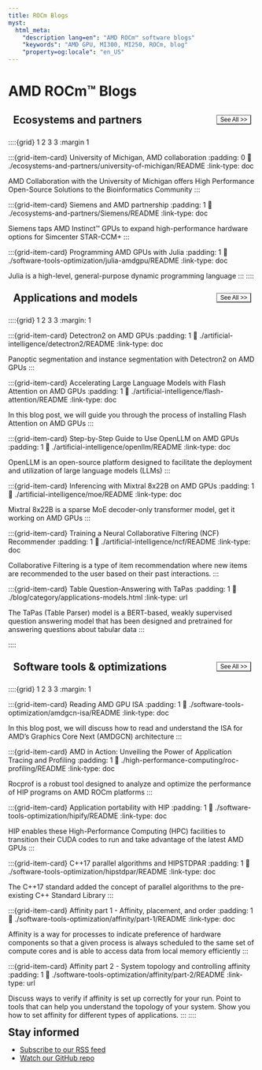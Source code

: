 ```yaml
---
title: ROCm Blogs
myst:
  html_meta:
    "description lang=en": "AMD ROCm™ software blogs"
    "keywords": "AMD GPU, MI300, MI250, ROCm, blog"
    "property=og:locale": "en_US"
---
```


<h1><a href="blog/atom.xml"><i class="fa fa-rss fa-rotate-270"></i></a> AMD ROCm™ Blogs</h1>

<script>
  const buttonWrapper = document.getElementById('buttonWrapper');

  const observer = new MutationObserver((mutationsList) => {
    for (const mutation of mutationsList) {
      if (mutation.type === 'attributes' && mutation.attributeName === 'data-mode') {
        console.log(`Data mode changed to: ${newMode}`);
        if (newMode === 'light') {
          buttonWrapper.style.setProperty('--original-background', 'white');
          buttonWrapper.style.setProperty('--hover-background-colour', 'white');
        } else {
          buttonWrapper.style.setProperty('--original-background', 'black');
          buttonWrapper.style.setProperty('--hover-background-colour', 'black');
        }
      }
    }
  });

</script>

<style>
  #buttonWrapper:hover {
    border-color: hsla(231, 99%, 66%, 1);
    transform: scale(1.05);
    background-color: var(--hover-background-colour);
  }
  #buttonWrapper {
    border-color: #A9A9A9;
    background-color: var(--original-background)
    text-align: center;
    font-size: 12px;
    border-radius: 1px;
    transition: transform 0.2s, border-color 0.2s;
  }
  h2 {
    margin: 0;
    font-size: 1.5em;
  }
  .container {
    display: flex;
    justify-content: space-between;
    align-items: center;
    padding: 10px;
    box-sizing: border-box;
    width: 100%;
  }
</style>

<div class="container">
  <h2>Ecosystems and partners</h2>
  <a href="blog/category/ecosystems-and-partners.html">
    <button id="buttonWrapper">
      See All >>
    </button>
  </a>
</div>

::::{grid} 1 2 3 3
:margin 1

:::{grid-item-card} University of Michigan, AMD collaboration
:padding: 0
:link: ./ecosystems-and-partners/university-of-michigan/README
:link-type: doc

AMD Collaboration with the University of Michigan offers
High Performance Open-Source Solutions to the Bioinformatics Community
:::

:::{grid-item-card} Siemens and AMD partnership
:padding: 1
:link: ./ecosystems-and-partners/Siemens/README
:link-type: doc

Siemens taps AMD Instinct™ GPUs to expand high-performance hardware options for Simcenter STAR-CCM+
:::

:::{grid-item-card} Programming AMD GPUs with Julia
:padding: 1
:link: ./software-tools-optimization/julia-amdgpu/README
:link-type: doc

Julia is a high-level, general-purpose dynamic programming language
:::
::::

<div class="container">
  <h2>Applications and models</h2>
  <a href="blog/category/applications-models.html">
    <button id="buttonWrapper">
      See All >>
    </button>
  </a>
</div>

::::{grid} 1 2 3 3
:margin: 1

:::{grid-item-card} Detectron2 on AMD GPUs
:padding: 1
:link: ./artificial-intelligence/detectron2/README
:link-type: doc

Panoptic segmentation and instance segmentation with Detectron2 on AMD GPUs
:::

:::{grid-item-card} Accelerating Large Language Models with Flash Attention on AMD GPUs
:padding: 1
:link: ./artificial-intelligence/flash-attention/README
:link-type: doc

In this blog post, we will guide you through the process of installing Flash Attention on AMD GPUs
:::

:::{grid-item-card} Step-by-Step Guide to Use OpenLLM on AMD GPUs
:padding: 1
:link: ./artificial-intelligence/openllm/README
:link-type: doc

OpenLLM is an open-source platform designed to facilitate the deployment and utilization of large language models (LLMs)
:::

:::{grid-item-card} Inferencing with Mixtral 8x22B on AMD GPUs
:padding: 1
:link: ./artificial-intelligence/moe/README
:link-type: doc

Mixtral 8x22B is a sparse MoE decoder-only transformer model, get it working on AMD GPUs
:::

:::{grid-item-card} Training a Neural Collaborative Filtering (NCF) Recommender
:padding: 1
:link: ./artificial-intelligence/ncf/README
:link-type: doc

Collaborative Filtering is a type of item recommendation where new items are recommended to the user based on their past interactions.
:::

:::{grid-item-card} Table Question-Answering with TaPas
:padding: 1
:link: ./blog/category/applications-models.html
:link-type: url

The TaPas (Table Parser) model is a BERT-based, weakly supervised question answering model that has been designed and pretrained for answering questions about tabular data
:::

::::

<div class="container">
  <h2>Software tools & optimizations</h2>
  <a href="blog/category/software-tools-optimizations.html">
    <button id="buttonWrapper">
      See All >>
    </button>
  </a>
</div>

::::{grid} 1 2 3 3
:margin: 1

:::{grid-item-card} Reading AMD GPU ISA
:padding: 1
:link: ./software-tools-optimization/amdgcn-isa/README
:link-type: doc

In this blog post, we will discuss how to read and understand the ISA for AMD’s Graphics Core Next (AMDGCN) architecture
:::

:::{grid-item-card} AMD in Action: Unveiling the Power of Application Tracing and Profiling
:padding: 1
:link: ./high-performance-computing/roc-profiling/README
:link-type: doc

Rocprof is a robust tool designed to analyze and optimize the performance of HIP programs on AMD ROCm platforms
:::

:::{grid-item-card} Application portability with HIP
:padding: 1
:link: ./software-tools-optimization/hipify/README
:link-type: doc

HIP enables these High-Performance Computing (HPC) facilities to transition their CUDA codes to run and take advantage of the latest AMD GPUs
:::

:::{grid-item-card} C++17 parallel algorithms and HIPSTDPAR
:padding: 1
:link: ./software-tools-optimization/hipstdpar/README
:link-type: doc

The C++17 standard added the concept of parallel algorithms to the pre-existing C++ Standard Library
:::

:::{grid-item-card} Affinity part 1 - Affinity, placement, and order
:padding: 1
:link: ./software-tools-optimization/affinity/part-1/README
:link-type: doc

Affinity is a way for processes to indicate preference of hardware components so that a given process is always scheduled to the same set of compute cores and is able to access data from local memory efficiently
:::

:::{grid-item-card} Affinity part 2 - System topology and controlling affinity
:padding: 1
:link: ./software-tools-optimization/affinity/part-2/README
:link-type: url

Discuss ways to verify if affinity is set up correctly for your run. Point to tools that can help you understand the topology of your system. Show you how to set affinity for different types of applications.
:::
::::

<h2> Stay informed</h2>
<ul>
  <li><a href="blog/atom.xml"> Subscribe to our <i class="fa fa-rss fa-rotate-270"></i> RSS feed</a></li>
  <li><a href="https://github.com/ROCm/rocm-blogs"> Watch our GitHub repo </a></li>
</ul>
